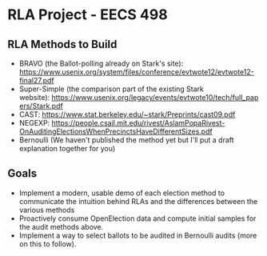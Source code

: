 # RLA  Project - EECS 498

## RLA Methods to Build
- BRAVO (the Ballot-polling already on Stark's site): https://www.usenix.org/system/files/conference/evtwote12/evtwote12-final27.pdf
- Super-Simple (the comparison part of the existing Stark website): https://www.usenix.org/legacy/events/evtwote10/tech/full_papers/Stark.pdf
- CAST: https://www.stat.berkeley.edu/~stark/Preprints/cast09.pdf
- NEGEXP: https://people.csail.mit.edu/rivest/AslamPopaRivest-OnAuditingElectionsWhenPrecinctsHaveDifferentSizes.pdf
- Bernoulli (We haven't published the method yet but I'll put a draft explanation together for you)

## Goals
- Implement a modern, usable demo of each election method to communicate the intuition behind RLAs and the differences between the various methods
- Proactively consume OpenElection data and compute initial samples for the audit methods above.
- Implement a way to select ballots to be audited in Bernoulli audits (more on this to follow).
